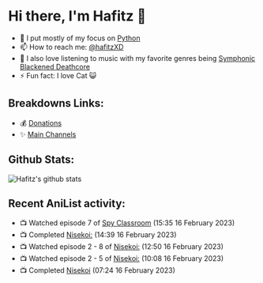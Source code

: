 # Hi there, I'm Hafitz 👋
- 🐍 I put mostly of my focus on [Python](https://python.org)
- 📫 How to reach me: [@hafitzXD](https://t.me/hafitzXD)
- 🎵 I also love listening to music with my favorite genres being [Symphonic Blackened Deathcore](https://youtu.be/qyYmS_iBcy4)
- ⚡ Fun fact: I love Cat 😺

## Breakdowns Links:
- 💰 [Donations](https://t.me/TheBreakdowns/2)
- ✨ [Main Channels](https://t.me/TheBreakdowns)

## Github Stats:
![Hafitz's github stats](https://github-readme-stats.vercel.app/api?username=breakdowns&show_icons=true&count_private=true&bg_color=00000000&text_color=777)

## Recent AniList activity:
<!-- ANILIST_ACTIVITY:start -->

-   📺 Watched episode 7 of [Spy Classroom](https://anilist.co/anime/146323) (15:35 16 February 2023)
-   📺 Completed [Nisekoi:](https://anilist.co/anime/20876) (14:39 16 February 2023)
-   📺 Watched episode 2 - 8 of [Nisekoi:](https://anilist.co/anime/20876) (12:50 16 February 2023)
-   📺 Watched episode 2 - 5 of [Nisekoi:](https://anilist.co/anime/20876) (10:08 16 February 2023)
-   📺 Completed [Nisekoi](https://anilist.co/anime/18897) (07:24 16 February 2023)

<!-- ANILIST_ACTIVITY:end -->
